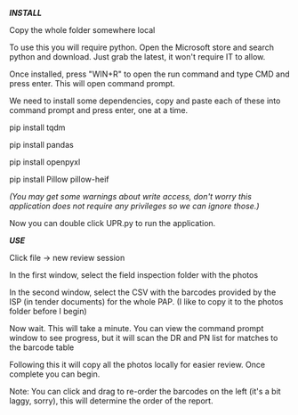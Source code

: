 ***INSTALL***



Copy the whole folder somewhere local



To use this you will require python. Open the Microsoft store and search python and download. Just grab the latest, it won't require IT to allow.



Once installed, press "WIN+R" to open the run command and type CMD and press enter. This will open command prompt.

We need to install some dependencies, copy and paste each of these into command prompt and press enter, one at a time.



pip install tqdm

pip install pandas

pip install openpyxl

pip install Pillow pillow-heif



*(You may get some warnings about write access, don't worry this application does not require any privileges so we can ignore those.)*



Now you can double click UPR.py to run the application.





***USE***



Click file -> new review session



In the first window, select the field inspection folder with the photos

In the second window, select the CSV with the barcodes provided by the ISP (in tender documents) for the whole PAP. (I like to copy it to the photos folder before I begin)



Now wait. This will take a minute. You can view the command prompt window to see progress, but it will scan the DR and PN list for matches to the barcode table

Following this it will copy all the photos locally for easier review. Once complete you can begin.



Note: You can click and drag to re-order the barcodes on the left (it's a bit laggy, sorry), this will determine the order of the report.

